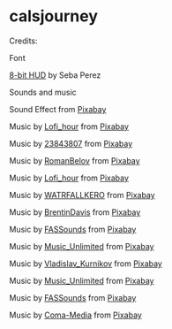 # calsjourney





Credits:

Font

<a href="https://www.dafont.com/pt/8-bit-hud.font">8-bit HUD</a> by Seba Perez


Sounds and music

Sound Effect from <a href="https://pixabay.com/?utm_source=link-attribution&amp;utm_medium=referral&amp;utm_campaign=music&amp;utm_content=28700">Pixabay</a>

Music by <a href="https://pixabay.com/users/lofi_hour-28600719/?utm_source=link-attribution&amp;utm_medium=referral&amp;utm_campaign=music&amp;utm_content=118973">Lofi_hour</a> from <a href="https://pixabay.com/music//?utm_source=link-attribution&amp;utm_medium=referral&amp;utm_campaign=music&amp;utm_content=118973">Pixabay</a>

Music by <a href="https://pixabay.com/users/23843807-23843807/?utm_source=link-attribution&amp;utm_medium=referral&amp;utm_campaign=music&amp;utm_content=9503">23843807</a> from <a href="https://pixabay.com//?utm_source=link-attribution&amp;utm_medium=referral&amp;utm_campaign=music&amp;utm_content=9503">Pixabay</a>

Music by <a href="https://pixabay.com/users/romanbelov-25347333/?utm_source=link-attribution&amp;utm_medium=referral&amp;utm_campaign=music&amp;utm_content=15283">RomanBelov</a> from <a href="https://pixabay.com//?utm_source=link-attribution&amp;utm_medium=referral&amp;utm_campaign=music&amp;utm_content=15283">Pixabay</a>

Music by <a href="https://pixabay.com/users/lofi_hour-28600719/?utm_source=link-attribution&amp;utm_medium=referral&amp;utm_campaign=music&amp;utm_content=118974">Lofi_hour</a> from <a href="https://pixabay.com/music//?utm_source=link-attribution&amp;utm_medium=referral&amp;utm_campaign=music&amp;utm_content=118974">Pixabay</a>

Music by <a href="https://pixabay.com/users/watrfallkero-22758067/?utm_source=link-attribution&amp;utm_medium=referral&amp;utm_campaign=music&amp;utm_content=7373">WATRFALLKERO</a> from <a href="https://pixabay.com/music//?utm_source=link-attribution&amp;utm_medium=referral&amp;utm_campaign=music&amp;utm_content=7373">Pixabay</a>

Music by <a href="https://pixabay.com/users/brentindavis-27911591/?utm_source=link-attribution&amp;utm_medium=referral&amp;utm_campaign=music&amp;utm_content=115135">BrentinDavis</a> from <a href="https://pixabay.com//?utm_source=link-attribution&amp;utm_medium=referral&amp;utm_campaign=music&amp;utm_content=115135">Pixabay</a>

Music by <a href="https://pixabay.com/users/fassounds-3433550/?utm_source=link-attribution&amp;utm_medium=referral&amp;utm_campaign=music&amp;utm_content=112192">FASSounds</a> from <a href="https://pixabay.com//?utm_source=link-attribution&amp;utm_medium=referral&amp;utm_campaign=music&amp;utm_content=112192">Pixabay</a>

Music by <a href="https://pixabay.com/users/music_unlimited-27600023/?utm_source=link-attribution&amp;utm_medium=referral&amp;utm_campaign=music&amp;utm_content=111861">Music_Unlimited</a> from <a href="https://pixabay.com/music//?utm_source=link-attribution&amp;utm_medium=referral&amp;utm_campaign=music&amp;utm_content=111861">Pixabay</a>

Music by <a href="https://pixabay.com/users/vladislav_kurnikov-27759797/?utm_source=link-attribution&amp;utm_medium=referral&amp;utm_campaign=music&amp;utm_content=112369">Vladislav_Kurnikov</a> from <a href="https://pixabay.com/music//?utm_source=link-attribution&amp;utm_medium=referral&amp;utm_campaign=music&amp;utm_content=112369">Pixabay</a>

Music by <a href="https://pixabay.com/users/music_unlimited-27600023/?utm_source=link-attribution&amp;utm_medium=referral&amp;utm_campaign=music&amp;utm_content=113777">Music_Unlimited</a> from <a href="https://pixabay.com/music//?utm_source=link-attribution&amp;utm_medium=referral&amp;utm_campaign=music&amp;utm_content=113777">Pixabay</a>

Music by <a href="https://pixabay.com/users/fassounds-3433550/?utm_source=link-attribution&amp;utm_medium=referral&amp;utm_campaign=music&amp;utm_content=112190">FASSounds</a> from <a href="https://pixabay.com//?utm_source=link-attribution&amp;utm_medium=referral&amp;utm_campaign=music&amp;utm_content=112190">Pixabay</a>

Music by <a href="https://pixabay.com/users/coma-media-24399569/?utm_source=link-attribution&amp;utm_medium=referral&amp;utm_campaign=music&amp;utm_content=11204">Coma-Media</a> from <a href="https://pixabay.com//?utm_source=link-attribution&amp;utm_medium=referral&amp;utm_campaign=music&amp;utm_content=11204">Pixabay</a>